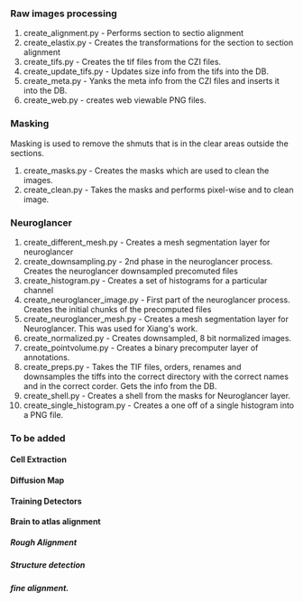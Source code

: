 ### Raw images processing
1. create_alignment.py - Performs section to sectio alignment
5. create_elastix.py - Creates the transformations for the section to section alignment
6. create_tifs.py - Creates the tif files from the CZI files.
18. create_update_tifs.py - Updates size info from the tifs into the DB.
19. create_meta.py - Yanks the meta info from the CZI files and inserts it into the DB.
20. create_web.py - creates web viewable PNG files.

### Masking
Masking is used to remove the shmuts that is in the clear areas outside the sections.   

1. create_masks.py - Creates the masks which are used to clean the images.
4. create_clean.py - Takes the masks and performs pixel-wise and to clean image.

### Neuroglancer 
1. create_different_mesh.py - Creates a mesh segmentation layer for neuroglancer
7. create_downsampling.py - 2nd phase in the neuroglancer process. Creates the neuroglancer downsampled precomuted files
8. create_histogram.py - Creates a set of histograms for a particular channel
10. create_neuroglancer_image.py - First part of the neuroglancer process. Creates the initial chunks of the precomputed files
11. create_neuroglancer_mesh.py - Creates a mesh segmentation layer for Neuroglancer. This was used for Xiang's work.
12. create_normalized.py - Creates downsampled, 8 bit normalized images.
13. create_pointvolume.py - Creates a binary precomputer layer of annotations.
14. create_preps.py - Takes the TIF files, orders, renames and downsamples the tiffs into the correct directory with the correct names and in the correct corder. Gets the info from the DB.
15. create_shell.py - Creates a shell from the masks for Neuroglancer layer.
16. create_single_histogram.py - Creates a one off of a single histogram into a PNG file.

### To be added

#### Cell Extraction
#### Diffusion Map
#### Training Detectors
#### Brain to atlas alignment
##### Rough Alignment
##### Structure detection
##### fine alignment.
